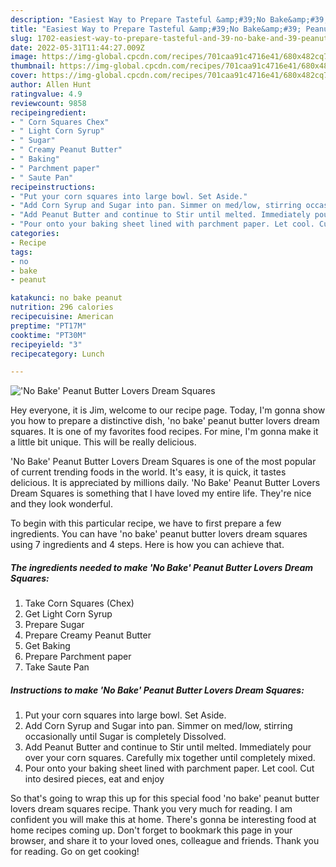 ```yaml
---
description: "Easiest Way to Prepare Tasteful &amp;#39;No Bake&amp;#39; Peanut Butter Lovers Dream Squares"
title: "Easiest Way to Prepare Tasteful &amp;#39;No Bake&amp;#39; Peanut Butter Lovers Dream Squares"
slug: 1702-easiest-way-to-prepare-tasteful-and-39-no-bake-and-39-peanut-butter-lovers-dream-squares
date: 2022-05-31T11:44:27.009Z
image: https://img-global.cpcdn.com/recipes/701caa91c4716e41/680x482cq70/no-bake-peanut-butter-lovers-dream-squares-recipe-main-photo.jpg
thumbnail: https://img-global.cpcdn.com/recipes/701caa91c4716e41/680x482cq70/no-bake-peanut-butter-lovers-dream-squares-recipe-main-photo.jpg
cover: https://img-global.cpcdn.com/recipes/701caa91c4716e41/680x482cq70/no-bake-peanut-butter-lovers-dream-squares-recipe-main-photo.jpg
author: Allen Hunt
ratingvalue: 4.9
reviewcount: 9858
recipeingredient:
- " Corn Squares Chex"
- " Light Corn Syrup"
- " Sugar"
- " Creamy Peanut Butter"
- " Baking"
- " Parchment paper"
- " Saute Pan"
recipeinstructions:
- "Put your corn squares into large bowl. Set Aside."
- "Add Corn Syrup and Sugar into pan. Simmer on med/low, stirring occasionally until Sugar is completely Dissolved."
- "Add Peanut Butter and continue to Stir until melted. Immediately pour over your corn squares. Carefully mix together until completely mixed."
- "Pour onto your baking sheet lined with parchment paper. Let cool. Cut into desired pieces, eat and enjoy"
categories:
- Recipe
tags:
- no
- bake
- peanut

katakunci: no bake peanut 
nutrition: 296 calories
recipecuisine: American
preptime: "PT17M"
cooktime: "PT30M"
recipeyield: "3"
recipecategory: Lunch

---
```



![&#39;No Bake&#39; Peanut Butter Lovers Dream Squares](https://img-global.cpcdn.com/recipes/701caa91c4716e41/680x482cq70/no-bake-peanut-butter-lovers-dream-squares-recipe-main-photo.jpg)

Hey everyone, it is Jim, welcome to our recipe page. Today, I'm gonna show you how to prepare a distinctive dish, &#39;no bake&#39; peanut butter lovers dream squares. It is one of my favorites food recipes. For mine, I'm gonna make it a little bit unique. This will be really delicious.



&#39;No Bake&#39; Peanut Butter Lovers Dream Squares is one of the most popular of current trending foods in the world. It's easy, it is quick, it tastes delicious. It is appreciated by millions daily. &#39;No Bake&#39; Peanut Butter Lovers Dream Squares is something that I have loved my entire life. They're nice and they look wonderful.


To begin with this particular recipe, we have to first prepare a few ingredients. You can have &#39;no bake&#39; peanut butter lovers dream squares using 7 ingredients and 4 steps. Here is how you can achieve that.

<!--inarticleads1-->

##### The ingredients needed to make &#39;No Bake&#39; Peanut Butter Lovers Dream Squares:

1. Take  Corn Squares (Chex)
1. Get  Light Corn Syrup
1. Prepare  Sugar
1. Prepare  Creamy Peanut Butter
1. Get  Baking
1. Prepare  Parchment paper
1. Take  Saute Pan




<!--inarticleads2-->

##### Instructions to make &#39;No Bake&#39; Peanut Butter Lovers Dream Squares:

1. Put your corn squares into large bowl. Set Aside.
1. Add Corn Syrup and Sugar into pan. Simmer on med/low, stirring occasionally until Sugar is completely Dissolved.
1. Add Peanut Butter and continue to Stir until melted. Immediately pour over your corn squares. Carefully mix together until completely mixed.
1. Pour onto your baking sheet lined with parchment paper. Let cool. Cut into desired pieces, eat and enjoy




So that's going to wrap this up for this special food &#39;no bake&#39; peanut butter lovers dream squares recipe. Thank you very much for reading. I am confident you will make this at home. There's gonna be interesting food at home recipes coming up. Don't forget to bookmark this page in your browser, and share it to your loved ones, colleague and friends. Thank you for reading. Go on get cooking!

